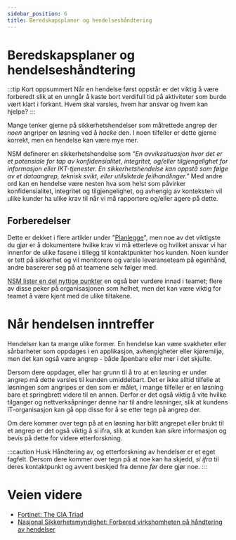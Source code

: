 ```yaml
---
sidebar_position: 6
title: Beredskapsplaner og hendelseshåndtering
---
```


# Beredskapsplaner og hendelseshåndtering
:::tip Kort oppsummert
Når en hendelse først oppstår er det viktig å være forberedt slik at en unngår å kaste bort verdifull tid på aktiviteter som burde vært klart i forkant. Hvem skal varsles, hvem har ansvar og hvem kan hjelpe? 
:::

Mange tenker gjerne på sikkerhetshendelser som målrettede angrep der _noen_ angriper en løsning ved å _hacke_ den. I noen tilfeller er dette gjerne korrekt, men en hendelse kan være mye mer.  

NSM definerer en sikkerhetshendelse som _"En avvikssituasjon hvor det er et potensiale for tap av konfidensialitet, integritet, og/eller tilgjengelighet for informasjon eller IKT-tjenester. En sikkerhetshendelse kan oppstå som følge av et dataangrep, teknisk svikt, eller utilsiktede feilhandlinger."_ Med andre ord kan en hendelse være nesten hva som helst som påvirker konfidensialitet, integritet og tilgjengelighet, og avhengig av konteksten vil ulike kunder ha ulike krav til når vi må rapportere og/eller agere på dette. 

## Forberedelser
Dette er dekket i flere artikler under "[Planlegge](../01_planlegge/)", men noe av det viktigste du gjør er å dokumentere hvilke krav vi må etterleve og hvilket ansvar vi har innenfor de ulike fasene i tillegg til kontaktpunkter hos kunden. Noen kunder er tett på sikkerhet og vil monitorere og varsle leveranseteam på egenhånd, andre basererer seg på at teamene selv følger med.

[NSM lister en del nyttige punkter](https://nsm.no/regelverk-og-hjelp/rad-og-anbefalinger/grunnprinsipper-for-ikt-sikkerhet/handtere-og-gjenopprette/forbered-virksomheten-pa-handtering-av-hendelser/) en også bør vurdere innad i teamet; flere av disse peker på  organisasjonen som helhet, men det kan være viktig for teamet å være kjent med de ulike tiltakene. 

# Når hendelsen inntreffer
Hendelser kan ta mange ulike former. En hendelse kan være svakheter eller sårbarheter som oppdages i en applikasjon, avhengigheter eller kjøremiljø, men det kan også være angrep - både åpenbare eller mer i det skjulte. 

Dersom dere oppdager, eller har grunn til å tro at en løsning er under angrep må dette varsles til kunden umiddelbart. Det er ikke alltid tilfelle at løsningen som angripes er den som er målet, i mange tilfeller er en løsning bare et springbrett videre til en annen. Derfor er det også viktig å vite hvilke tilganger og nettverksåpninger denne har til andre løsninger, slik at kundens IT-organisasjon kan gå opp disse for å se etter tegn på angrep der. 

Om dere kommer over tegn på at en løsning har blitt angrepet eller brukt til et angrep er det også viktig å si ifra, slik at kunden kan sikre informasjon og bevis på dette for videre etterforskning. 

:::caution Husk
Håndtering av, og etterforskning av hendelser er et eget fagfelt. Dersom dere kommer over tegn på at noe kan ha skjedd, _si ifra_ til deres kontaktpunkt og avvent beskjed fra denne _før_ dere gjør noe.
:::

# Veien videre
* [Fortinet: The CIA Triad](https://www.fortinet.com/resources/cyberglossary/cia-triad)
* [Nasjonal Sikkerhetsmyndighet: Forbered virkshomheten på håndtering av hendelser](https://nsm.no/regelverk-og-hjelp/rad-og-anbefalinger/grunnprinsipper-for-ikt-sikkerhet/handtere-og-gjenopprette/forbered-virksomheten-pa-handtering-av-hendelser/)
